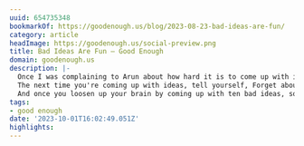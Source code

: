 ```yaml
---
uuid: 654735348
bookmarkOf: https://goodenough.us/blog/2023-08-23-bad-ideas-are-fun/
category: article
headImage: https://goodenough.us/social-preview.png
title: Bad Ideas Are Fun — Good Enough
domain: goodenough.us
description: |-
  Once I was complaining to Arun about how hard it is to come up with ideas, and he pointed out that coming up with ideas is actually very easy––what makes it hard is that we’re aiming for good ideas.
  The next time you're coming up with ideas, tell yourself, Forget about good ideas, let's come up with a list of ten bad ideas. The dumber the better! I bet you’ll find that easy.
  And once you loosen up your brain by coming up with ten bad ideas, some good ideas may follow.
tags:
- good enough
date: '2023-10-01T16:02:49.051Z'
highlights: 
---
```



